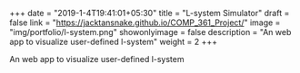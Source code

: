 +++
date = "2019-1-4T19:41:01+05:30"
title = "L-system Simulator"
draft = false
link = "https://jacktansnake.github.io/COMP_361_Project/"
image = "img/portfolio/l-system.png"
showonlyimage = false
description = "An web app to visualize user-defined l-system"
weight = 2
+++

An web app to visualize user-defined l-system
<!--more-->
